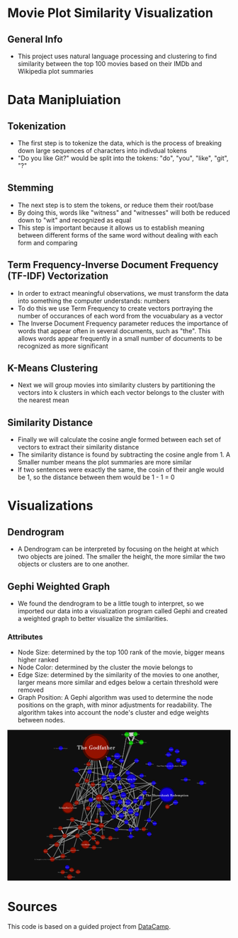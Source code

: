 # Movie Plot Similarity Visualization

## General Info
* This project uses natural language processing and clustering to find similarity between the top 100 movies based on their IMDb and Wikipedia plot summaries


# Data Manipluiation

## Tokenization
* The first step is to tokenize the data, which is the process of breaking down large sequences of characters into indivdual tokens
* "Do you like Git?" would be split into the tokens: "do", "you", "like", "git", "?"

## Stemming
* The next step is to stem the tokens, or reduce them their root/base
* By doing this, words like "witness" and "witnesses" will both be reduced down to "wit" and recognized as equal
* This step is important because it allows us to establish meaning between different forms of the same word without dealing with each form and comparing

## Term Frequency-Inverse Document Frequency (TF-IDF) Vectorization
* In order to extract meaningful observations, we must transform the data into something the computer understands: numbers
* To do this we use Term Frequency to create vectors portraying the number of occurances of each word from the vocuabulary as a vector
* The Inverse Document Frequency parameter reduces the importance of words that appear often in several documents, such as "the". This
 allows words appear frequently in a small number of documents to be recognized as more significant
 
## K-Means Clustering
* Next we will group movies into similarity clusters by partitioning the vectors into k clusters in which each vector belongs to the cluster
 with the nearest mean
  
## Similarity Distance
* Finally we will calculate the cosine angle formed between each set of vectors to extract their similarity distance
* The similarity distance is found by subtracting the cosine angle from 1. A Smaller number means the plot summaries are more similar
* If two sentences were exactly the same, the cosin of their angle would be 1, so the distance between them would be 1 - 1 = 0


# Visualizations

## Dendrogram
 * A Dendrogram can be interpreted by focusing on the height at which two objects are joined. The smaller the height, the more similar the two objects or clusters are 
 to one another. 
 
 
## Gephi Weighted Graph
 * We found the dendrogram to be a little tough to interpret, so we imported our data into a visualization program called Gephi and created a weighted graph to better visualize the similarities. 
 ### Attributes
  * Node Size: determined by the top 100 rank of the movie, bigger means higher ranked
  * Node Color: determined by the cluster the movie belongs to
  * Edge Size: determined by the similarity of the movies to one another, larger means more similar and edges below a certain threshold were removed
  * Graph Position: A Gephi algorithm was used to determine the node positions on the graph, with minor adjustments for readability. The algorithm takes into account the node's cluster and edge weights between nodes. 
  
![graph](Similarity_Visualization.png)


# Sources
This code is based on a guided project from [DataCamp](https://projects.datacamp.com/projects/648).
